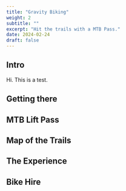 ```yaml
---
title: "Gravity Biking"
weight: 2
subtitle: ""
excerpt: "Hit the trails with a MTB Pass."
date: 2024-02-24
draft: false
---
```


## Intro
Hi. This is a test.

## Getting there

## MTB Lift Pass

## Map of the Trails

## The Experience

## Bike Hire
